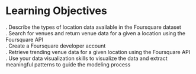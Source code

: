 # Learning Objectives
. Describe the types of location data available in the Foursquare dataset<br>
. Search for venues and return venue data for a given a location using the Foursquare API<br>
. Create a Foursquare developer account<br>
. Retrieve trending venue data for a given location using the Foursquare API<br>
. Use your data visualization skills to visualize the data and extract meaningful patterns to guide the modeling process<br>
